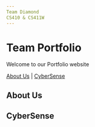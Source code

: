 ```yaml
---
Team Diamond
CS410 & CS411W
---
```


# Team Portfolio

Welcome to our Portfolio website 

[About Us](#about-us) | [CyberSense](#project)

## About Us

## CyberSense

